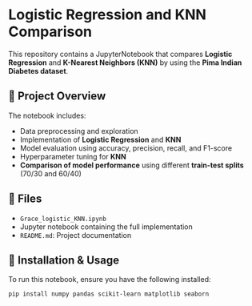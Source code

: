 # Logistic Regression and KNN Comparison

This repository contains a JupyterNotebook that compares **Logistic Regression** and **K-Nearest Neighbors (KNN)** by using the **Pima Indian Diabetes dataset**.

## 📌 Project Overview
The notebook includes:
- Data preprocessing and exploration
- Implementation of **Logistic Regression** and **KNN**
- Model evaluation using accuracy, precision, recall, and F1-score
- Hyperparameter tuning for **KNN**
- **Comparison of model performance** using different **train-test splits** (70/30 and 60/40)

## 📂 Files
- `Grace_logistic_KNN.ipynb`
-  Jupyter notebook containing the full implementation
- `README.md`: Project documentation

## 🔧 Installation & Usage
To run this notebook, ensure you have the following installed:

 ```bash
pip install numpy pandas scikit-learn matplotlib seaborn
